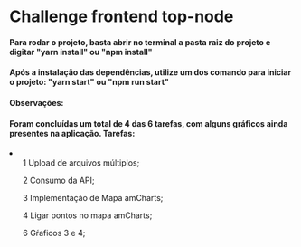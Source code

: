 <h1>Challenge frontend top-node</h1>
<h4>
    Para rodar o projeto, basta abrir no terminal a pasta raiz do projeto e digitar "yarn install" ou "npm install"
</h4>
<h4>
    Após a instalação das dependências, utilize um dos comando para iniciar o projeto:
    "yarn start" ou "npm run start"
</h4>
<h4>
    Observações:
</h4>
<h4>
    Foram concluídas um total de 4 das 6 tarefas, com alguns gráficos ainda presentes na aplicação.
    Tarefas:
</h4>
<li>
            <ul> 1 Upload de arquivos múltiplos; </ul>
            <ul> 2 Consumo da API; </ul>
            <ul> 3 Implementação de Mapa amCharts; </ul>
            <ul> 4 Ligar pontos no mapa amCharts; </ul>
            <ul> 6 Gŕaficos 3 e 4; </ul>
</li>
</h4>
